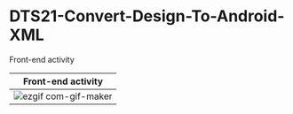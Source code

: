 # DTS21-Convert-Design-To-Android-XML
Front-end activity

| Front-end activity | 
| ------------- | 
| ![ezgif com-gif-maker](https://user-images.githubusercontent.com/71871211/128217054-ba72665f-9bcc-4c1f-af9e-d8dd77f62d44.gif)  |
